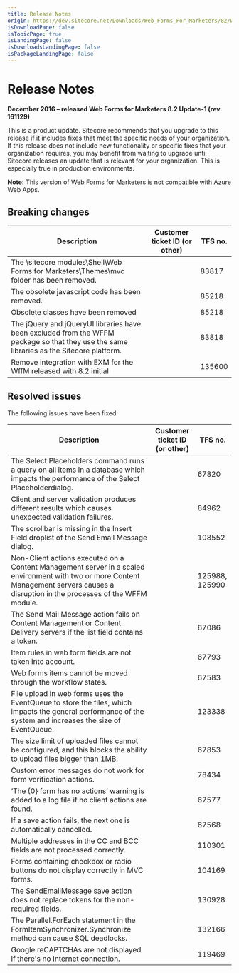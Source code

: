```yaml
---
title: Release Notes
origin: https://dev.sitecore.net/Downloads/Web_Forms_For_Marketers/82/Web_Forms_For_Marketers_82_Update1/Release_Notes
isDownloadPage: false
isTopicPage: true
isLandingPage: false
isDownloadsLandingPage: false
isPackageLandingPage: false
---
```


# Release Notes

**December 2016 – released Web Forms for Marketers 8.2 Update-1 (rev. 161129)**

This is a product update. Sitecore recommends that you upgrade to this release if it includes fixes that meet the specific needs of your organization. If this release does not include new functionality or specific fixes that your organization requires, you may benefit from waiting to upgrade until Sitecore releases an update that is relevant for your organization. This is especially true in production environments.

**Note:** This version of Web Forms for Marketers is not compatible with Azure Web Apps​.

## Breaking changes

 | Description | Customer ticket ID (or other) | TFS no. |
 | --- | --- | --- |
 | The \sitecore modules\Shell\Web Forms for Marketers\Themes\mvc folder has been removed.​ |  | 83817 |
 | ​The obsolete javascript code has been removed​. |  | 85218 |
 | Obsolete classes have been removed |  | 85218 |
 | The jQuery and jQueryUI libraries have been excluded from the WFFM package so that they use the same libraries as the Sitecore platform. |  | 83818 |
 | Remove integration with EXM for the WffM released with 8.2 initial |  | 135600 |

## Resolved issues

The following issues have been fixed:

 | Description | Customer ticket ID (or other) | TFS no. |
 | --- | --- | --- |
 | ​The Select Placeholders command runs a query on all items in a database which impacts the performance of the Select Placeholder​ dialog. |  | 67820 |
 | ​​Client and server validation produces different results which causes unexpected validation failures. |  | 84962 |
 | ​The scrollbar is missing in the Insert Field droplist of the Send Email Message dialog. |  | 108552 |
 | ​Non-Client actions executed on a Content Management server in a scaled environment with two or more Content Management servers​​ causes a disruption in the processes of the WFFM module. |  | 125988, 125990 |
 | ​The Send Mail Message action fails on Content Management or Content Delivery servers if the list field contains a token. |  | 67086 |
 | ​Item rules in web form fields are not taken into account. |  | 67793 |
 | ​Web forms items cannot be moved through the workflow states. |  | 67583 |
 | ​File upload in web forms uses the EventQueue to store the files, which impacts the general performance of the system and increases the size of EventQueue. |  | 123338 |
 | ​The size limit of uploaded files cannot be configured, and this blocks the ability to upload files bigger than 1MB. |  | 67853 |
 | ​​Custom error messages do not work for form verification actions. |  | 78434 |
 | ​‘The \{0\} form has no actions’ warning is added to a log file if no client actions are found​. |  | 67577 |
 | ​If a save action fails, the next one is automatically cancelled. |  | 67568 |
 | ​Multiple addresses in the CC and BCC fields are not processed correctly​. |  | 110301 |
 | ​Forms containing checkbox or radio buttons do not display correctly in MVC forms. |  | 104169 |
 | ​The SendEmailMessage save action does not replace tokens for the non-required fields. |  | 130928 |
 | ​The Parallel.ForEach statement in the FormItemSynchronizer.Synchronize method can cause SQL deadlocks​. |  | 132166 |
 | ​​Google reCAPTCHAs are not displayed if there's no Internet connection. |  | 119469 |